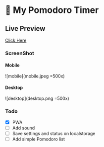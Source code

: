 # :tomato: My Pomodoro Timer

## Live Preview 
[Click Here](https://build.mferraioli25.now.sh)

### ScreenShot

#### Mobile
![mobile](mobile.jpeg =500x)

#### Desktop
![desktop](desktop.png =500x)

### Todo

- [x] PWA
- [ ] Add sound
- [ ] Save settings and status on localstorage
- [ ] Add simple Pomodoro list
